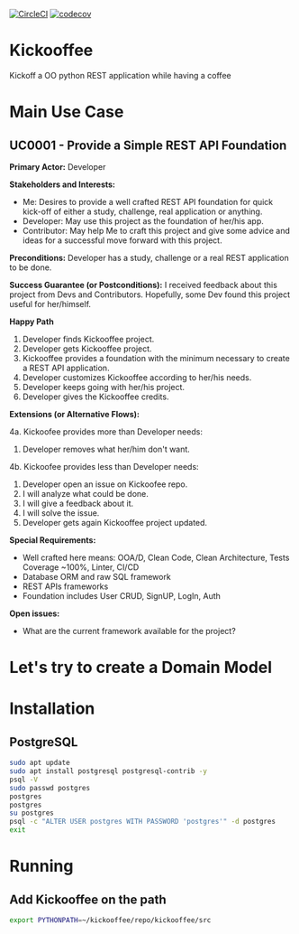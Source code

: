[![CircleCI](https://dl.circleci.com/status-badge/img/gh/avancinirodrigo/kickooffee/tree/master.svg?style=svg)](https://dl.circleci.com/status-badge/redirect/gh/avancinirodrigo/kickooffee/tree/master)
[![codecov](https://codecov.io/gh/avancinirodrigo/kickooffee/branch/master/graph/badge.svg?token=BZBrQYqA1R)](https://codecov.io/gh/avancinirodrigo/kickooffee)

# Kickooffee
Kickoff a OO python REST application while having a coffee

# Main Use Case 
## UC0001 - Provide a Simple REST API Foundation

**Primary Actor:** Developer

**Stakeholders and Interests:**
* Me: Desires to provide a well crafted REST API foundation for quick kick-off of either a study, challenge, real application or anything.
* Developer: May use this project as the foundation of her/his app.
* Contributor: May help Me to craft this project and give some advice and ideas for a successful move forward with this project.

**Preconditions:** Developer has a study, challenge or a real REST application to be done.

**Success Guarantee (or Postconditions):** I received feedback about this project from Devs and Contributors. Hopefully, some Dev found this project useful for her/himself. 

**Happy Path**

1. Developer finds Kickooffee project.
1. Developer gets Kickooffee project.
1. Kickooffee provides a foundation with the minimum necessary to create a REST API application.
1. Developer customizes Kickooffee according to her/his needs.
1. Developer keeps going with her/his project.
1. Developer gives the Kickooffee credits.


**Extensions (or Alternative Flows):**

4a. Kickoofee provides more than Developer needs:
1. Developer removes what her/him don't want.

4b. Kickoofee provides less than Developer needs:
1. Developer open an issue on Kickoofee repo.
1. I will analyze what could be done.
1. I will give a feedback about it.
1. I will solve the issue.
1. Developer gets again Kickooffee project updated.

**Special Requirements:**

* Well crafted here means: OOA/D, Clean Code, Clean Architecture, Tests Coverage ~100%, Linter, CI/CD
* Database ORM and raw SQL framework
* REST APIs frameworks
* Foundation includes User CRUD, SignUP, LogIn, Auth

**Open issues:**

* What are the current framework available for the project? 


# Let's try to create a Domain Model

# Installation

## PostgreSQL
```bash
sudo apt update
sudo apt install postgresql postgresql-contrib -y
psql -V
sudo passwd postgres
postgres
postgres
su postgres
psql -c "ALTER USER postgres WITH PASSWORD 'postgres'" -d postgres
exit
```

# Running
## Add Kickooffee on the path
```bash
export PYTHONPATH=~/kickooffee/repo/kickooffee/src
```
